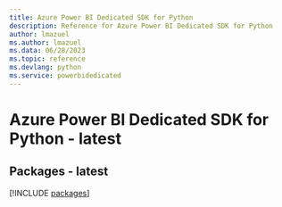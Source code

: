 ```yaml
---
title: Azure Power BI Dedicated SDK for Python
description: Reference for Azure Power BI Dedicated SDK for Python
author: lmazuel
ms.author: lmazuel
ms.data: 06/28/2023
ms.topic: reference
ms.devlang: python
ms.service: powerbidedicated
---
```

# Azure Power BI Dedicated SDK for Python - latest
## Packages - latest
[!INCLUDE [packages](power-bi-dedicated-index.md)]